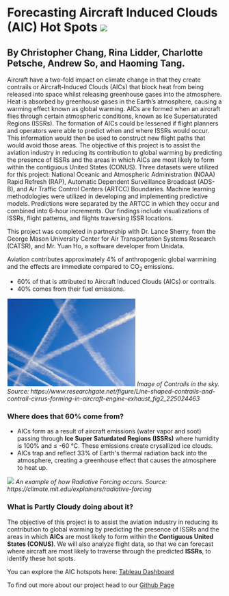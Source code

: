# Forecasting Aircraft Induced Clouds (AIC) Hot Spots <img src= "https://github.com/rina635/partly_cloudy/blob/main/images/2601_cloud.png">

## By Christopher Chang, Rina Lidder, Charlotte Petsche, Andrew So, and Haoming Tang.

Aircraft have a two-fold impact on climate change in that they create contrails or Aircraft-Induced Clouds (AICs) that block heat from being released into space whilst releasing greenhouse gases into the atmosphere. Heat is absorbed by greenhouse gases in the Earth’s atmosphere, causing a warming effect known as global warming. AICs are formed when an aircraft flies through certain atmospheric conditions, known as Ice Supersaturated Regions (ISSRs). The formation of AICs could be lessened if flight planners and operators were able to predict when and where ISSRs would occur. This information would then be used to construct new flight paths that would avoid those areas. The objective of this project is to assist the aviation industry in reducing its contribution to global warming by predicting the presence of ISSRs and the areas in which AICs are most likely to form within the contiguous United States (CONUS).  Three datasets were utilized for this project: National Oceanic and Atmospheric Administration (NOAA) Rapid Refresh (RAP), Automatic Dependent Surveillance Broadcast (ADS-B), and Air Traffic Control Centers (ARTCC) Boundaries. Machine learning methodologies were utilized in developing and implementing predictive models. Predictions were separated by the ARTCC in which they occur and combined into 6-hour increments. Our findings include visualizations of ISSRs, flight patterns, and flights traversing ISSR locations. 

This project was completed in partnership with Dr. Lance Sherry, from the George Mason University Center for Air Transportation Systems Research (CATSR), and Mr. Yuan Ho, a software developer from Unidata.  



Aviation contributes approximately 4% of anthropogenic global warmining and the effects are immediate compared to CO<sub>2</sub> emissions.
- 60% of that is attributed to Aircraft Induced Clouds (AICs) or contrails.
- 40% comes from their fuel emissions.

<img src= "images/contrail.png" width="300">
<em>Image of Contrails in the sky. Source: https://www.researchgate.net/figure/Line-shaped-contrails-and-contrail-cirrus-forming-in-aircraft-engine-exhaust_fig2_225024463</em>


### Where does that 60% come from?

- AICs form as a result of aircraft emissions (water vapor and soot) passing through **Ice Super Saturdated Regions (ISSRs)** where humidity is 100% and ≤ -60 ℃. These emissions create crysallized ice clouds.
- AICs trap and reflect 33% of Earth's thermal radiation back into the atmosphere, creating a greenhouse effect that causes the atmosphere to heat up.

<img src= "images/RF.png" width="650" >
<em>An example of how Radiative Forcing occurs. Source: https://climate.mit.edu/explainers/radiative-forcing</em>
 

### What is Partly Cloudy doing about it?

The objective of this project is to assist the aviation industry in reducing its contribution to global warming by predicting the presence of ISSRs and the areas in which **AICs** are most likely to form within the **Contiguous United States (CONUS)**.  We will also analyze flight data, so that we can forecast where aircraft are most likely to traverse through the predicted **ISSRs**, to identify these hot spots.

You can explore the AIC hotspots here: [Tableau Dashboard](https://explore.dot.gov/views/ISSRMonthlyCellHoursPOST/MonthlyISSRCell-HoursbyARTCC?%3AshowAppBanner=false&%3Adisplay_count=n&%3AshowVizHome=n&%3Aorigin=viz_share_link&%3AisGuestRedirectFromVizportal=y&%3Aembed=y)

To find out more about our project head to our [Github Page](https://rina635.github.io/partly_cloudy)
